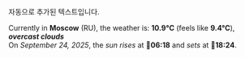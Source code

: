 
자동으로 추가된 텍스트입니다.

<!--START_SECTION:weather:moscow-->
Currently in **Moscow** (RU), the weather is: **10.9°C** (feels like **9.4°C**), ***overcast clouds***<br/>
On *September 24, 2025*, the *sun rises* at 🌅**06:18** and *sets* at 🌇**18:24**.
<!--END_SECTION:weather-->

